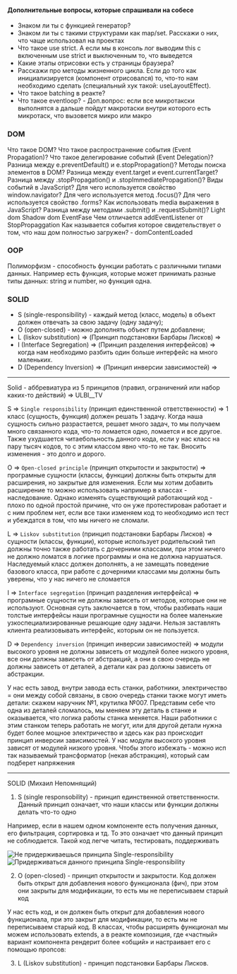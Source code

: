 #### Дополнительные вопросы, которые спрашивали на собесе

- Знаком ли ты с функцией генератор?
- Знаком ли ты с такими структурами как map/set. Расскажи о них, что чаще использовал на проектах
- Что такое use strict. А если мы в консоль лог выводим this с включенным use strict и выключенным то, что выведется
- Какие этапы отрисовки есть у страницы браузера?
- Расскажи про методы жизненного цикла. Если до того как инициализируется (компонент отрисовался) то, что-то нам необходимо сделать (специальный хук такой: useLayoutEffect).
- Что такое batching в реакте?
- Что такое eventloop? - Доп.вопрос: если все микротакски выполнятся а дальше пойдут макротаски внутри которого есть микротаск, что вызовется микро или макро

### DOM

Что такое DOM?
Что такое распространение события (Event Propagation)?
Что такое делегирование событий (Event Delegation)?
Разница между e.preventDefault() и e.stopPropagation()?
Методы поиска элементов в DOM?
Разница между event.target и event.currentTarget?
Разница между .stopPropagation() и .stopImmediatePropagation()?
Виды событий в JavaScript?
Для чего используется свойство window.navigator?
Для чего используется метод .focus()?
Для чего используется свойство .forms?
Как использовать media выражения в JavaScript?
Разница между методами .submit() и .requestSubmit()?
Light dom 
Shadow dom
EventFase
Чем отличается addEventListener от StopPropaggation
Как называется события которое свидетельствует о том, что наш дом полностью загружен? - domContentLoaded


### OOP

Полиморфизм - способность функции работать с различными типами данных. Например есть функция, которые может принимать разные типы данных: string и number, но функция одна.


### SOLID


- S (single-responsibility) - каждый метод (класс, модель) в объект должен отвечать за свою задачу (одну задачу); 
- O (open-closed) - можно дополнять объект путем добавлени; 
- L (liskov substitution) => (Принцип подстановки Барбары Лисков) => 
- I (Interface Segregation) => (Принцип разделения интерфейсов) => когда нам необходимо разбить один больше интерфейс на много маленьких.
- D (Dependency Inversion) => (Принцип инверсии зависимостей) =>  

---

Solid - аббревиатура из 5 принципов (правил, ограничений или набор каких-то действий) => ULBI__TV

S => `Single responsibility` (принцип единственной ответственности) => 1 класс (сущность, функция) должен решать 1 задачу. Когда наша сущность сильно разрастается, решает много задач, то мы получаем много связанного кода, что-то ломается одно, ломается и все другое. Также ухудшается читаебольность данного кода, если у нас класс на пару тысяч кодов, то с этим классом явно что-то не так. Вносить изменения - это долго и дорого.

O => `Open-closed principle` (принцип открытости и закрытости) => програмные сущности (классы, функции) должны быть открыты для расширения, но закрытые для изменения. Если мы хотим добавить расширение то можно использовать например в классах - наследование. Однако изменять существующий работающий код - плохо по одной простой причине, что он уже протестирован работает и с ним проблем нет, если все таки изменяем код то необходимо исп тест и убеждатся в том, что мы ничего не сломали. 

L => `Liskov substitution` (принцип подстановки Барбары Лисков) => сущности (классы, функции), которые использует родительский тип должны точно также работать с дочерними классами, при этом ничего не должно ломатся в логике программы и она не должна нарушаться. Наследуемый класс должен дополнять, а не замещать поведение базового класса, при работе с дочерними классами мы должны быть уверены, что у нас ничего не сломается

I => `Interface segregation` (принцип разделения интерфейса) => програмные сущности не должны зависеть от методов, которые они не используют. Основная суть заключается в том, чтобы разбивать наши толстые интерфейсы наши програмные сущности на более маленькие узкоспециализированные решающие одну задачи. Нельзя заставлять клиента реализовывать интерфейс, которым он не пользуется.

D => `Dependency inversion` (принцип инверсии зависимостей) => модули высокого уровня не должны зависеть от модулей более низкого уровня, все они должны зависеть от абстракций, а они в свою очередь не должны зависеть от деталей, а детали как раз должны зависеть от абстракции. 

У нас есть завод, внутри завода есть станки, работники, электричество = они между собой связаны, в свою очередь станки также могут иметь детали: скажем наручник №1, крутилка №007. Представим себе что одна из деталей сломалось, мы меняем эту деталь в станке и оказывается, что логика работы станка меняется. Наши работники с этим станком теперь работать не могут, или для другой детали нужна будет более мощное электричество и здесь как раз происходит принцип инверсии зависимостей. У нас модули высокого уровня зависят от модулей низкого уровня. Чтобы этого избежать - можно исп так называемый трансформатор (некая абстракция), который сам подберет напряжения

---

SOLID (Михаил Непомнящий)

1. S (single responsobility) - принцип единственной ответственности. Данный принцип означает, что наши классы или функции должны делать что-то одно

Например, если в нашем одном компоненте есть получения данных, его фильтрация, сортировка и тд. То это означает что данный принцип не соблюдается. Такой код легче читать, тестировать, поддерживать

<img src='../assets/solid/single-1.PNG' alt="Не придерживаешься принципа Single-responsibility" />

<img src='../assets/solid/single-2.PNG' alt="Придерживаться данного принципа Single-responsibility" />

2. O (open-closed) - принцип открытости и закрытости. Код должен быть открыт для добавления нового функционала (фич), при этом они закрыты для модификации, то есть мы не переписываем старый код 


У нас есть код, и он должен быть открыт для добавления нового функционала, при это закрыт для модификации, то есть мы не переписываем старый код. В классах, чтобы расширять функционал мы можем использовать extends, а в реакте композиция, где «частный» вариант компонента рендерит более «общий» и настраивает его с помощью пропсов:

3. L (Liskov substitution) - принцип подстановки Барбары Лисков.
